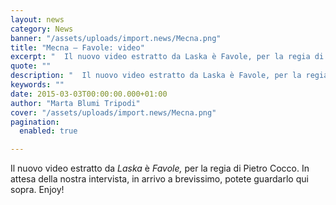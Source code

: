 ```yaml
---
layout: news
category: News
banner: "/assets/uploads/import.news/Mecna.png"
title: "Mecna – Favole: video"
excerpt: "  Il nuovo video estratto da Laska è Favole, per la regia di Pietro Cocco. In attesa della nostra intervista, in arrivo a brevissimo, potete guardarlo qui sopra. Enjoy!"
quote: ""
description: "  Il nuovo video estratto da Laska è Favole, per la regia di Pietro Cocco. In attesa della nostra intervista, in arrivo a brevissimo, potete guardarlo qui sopra. Enjoy!"
keywords: ""
date: 2015-03-03T00:00:00.000+01:00
author: "Marta Blumi Tripodi"
cover: "/assets/uploads/import.news/Mecna.png"
pagination:
  enabled: true

---
```


Il nuovo video estratto da _Laska_ è _Favole,_ per la regia di Pietro Cocco. In attesa della nostra intervista, in arrivo a brevissimo, potete guardarlo qui sopra. Enjoy!
